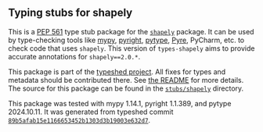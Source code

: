 ## Typing stubs for shapely

This is a [PEP 561](https://peps.python.org/pep-0561/)
type stub package for the [`shapely`](https://github.com/shapely/shapely) package.
It can be used by type-checking tools like
[mypy](https://github.com/python/mypy/),
[pyright](https://github.com/microsoft/pyright),
[pytype](https://github.com/google/pytype/),
[Pyre](https://pyre-check.org/),
PyCharm, etc. to check code that uses `shapely`. This version of
`types-shapely` aims to provide accurate annotations for
`shapely==2.0.*`.

This package is part of the [typeshed project](https://github.com/python/typeshed).
All fixes for types and metadata should be contributed there.
See [the README](https://github.com/python/typeshed/blob/main/README.md)
for more details. The source for this package can be found in the
[`stubs/shapely`](https://github.com/python/typeshed/tree/main/stubs/shapely)
directory.

This package was tested with
mypy 1.14.1,
pyright 1.1.389,
and pytype 2024.10.11.
It was generated from typeshed commit
[`89b5afab15e1166653452b1303d3b19003e632d7`](https://github.com/python/typeshed/commit/89b5afab15e1166653452b1303d3b19003e632d7).